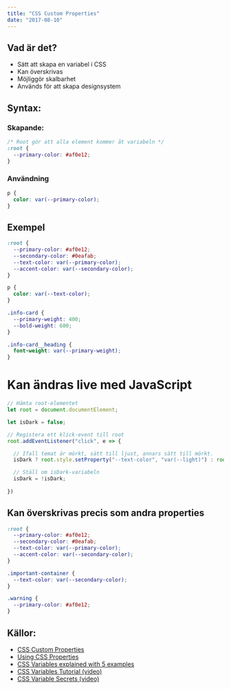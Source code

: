 ```yaml
---
title: "CSS Custom Properties"
date: "2017-08-10"
---
```


## Vad är det?

- Sätt att skapa en variabel i CSS
- Kan överskrivas
- Möjliggör skalbarhet
- Används för att skapa designsystem

## Syntax:

### Skapande:

```css
/* Root gör att alla element kommer åt variabeln */
:root {
  --primary-color: #af0e12;
}
```

### Användning

```css
p {
  color: var(--primary-color);
}
```

## Exempel

```css
:root {
  --primary-color: #af0e12;
  --secondary-color: #0eafab;
  --text-color: var(--primary-color);
  --accent-color: var(--secondary-color);
}

p {
  color: var(--text-color);
}

.info-card {
  --primary-weight: 400;
  --bold-weight: 600;
}

.info-card__heading {
  font-weight: var(--primary-weight);
}

```

# Kan ändras live med JavaScript

```javascript
// Hämta root-elementet
let root = document.documentElement;

let isDark = false;

// Registera ett klick-event till root
root.addEventListener("click", e => {

  // Ifall temat är mörkt, sätt till ljust, annars sätt till mörkt.
  isDark ? root.style.setProperty("--text-color", "var(--light)") : root.style.setProperty("--background-color", "var(--dark)");

  // Ställ om isDark-variabeln
  isDark = !isDark;
  
})
```

## Kan överskrivas precis som andra properties

```css
:root {
  --primary-color: #af0e12;
  --secondary-color: #0eafab;
  --text-color: var(--primary-color);
  --accent-color: var(--secondary-color);
}

.important-container {
  --text-color: var(--secondary-color);
}

.warning {
  --primary-color: #af0e12;
}
```


## Källor:

- [CSS Custom Properties](https://developer.mozilla.org/en-US/docs/Web/CSS/--*)
- [Using CSS Properties](https://developer.mozilla.org/en-US/docs/Web/CSS/Using_CSS_custom_properties)
- [CSS Variables explained with 5 examples](https://codeburst.io/css-variables-explained-with-5-examples-84adaffaa5bd)
- [CSS Variables Tutorial (video)](https://www.youtube.com/watch?v=sQUB039MG0I)
- [CSS Variable Secrets (video)](https://www.youtube.com/watch?v=UQRSaG1hQ20)
